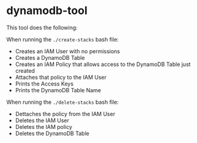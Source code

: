 # dynamodb-tool

This tool does the following:

When running the `./create-stacks` bash file:

- Creates an IAM User with no permissions
- Creates a DynamoDB Table
- Creates an IAM Policy that allows access to the DynamoDB Table just created
- Attaches that policy to the IAM User
- Prints the Access Keys
- Prints the DynamoDB Table Name


When running the `./delete-stacks` bash file:

- Dettaches the policy from the IAM User
- Deletes the IAM User
- Deletes the IAM policy
- Deletes the DynamoDB Table
